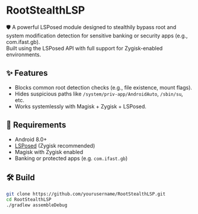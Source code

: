 # RootStealthLSP

🛡️ A powerful LSPosed module designed to stealthily bypass root and system modification detection for sensitive banking or security apps (e.g., com.ifast.gb).  
Built using the LSPosed API with full support for Zygisk-enabled environments.

## ✨ Features

- Blocks common root detection checks (e.g., file existence, mount flags).
- Hides suspicious paths like `/system/priv-app/AndroidAuto`, `/sbin/su`, etc.
- Works systemlessly with Magisk + Zygisk + LSPosed.

## 🧩 Requirements

- Android 8.0+  
- [LSPosed](https://github.com/LSPosed/LSPosed) (Zygisk recommended)  
- Magisk with Zygisk enabled  
- Banking or protected apps (e.g. `com.ifast.gb`)

## 🛠️ Build

```bash
git clone https://github.com/yourusername/RootStealthLSP.git
cd RootStealthLSP
./gradlew assembleDebug